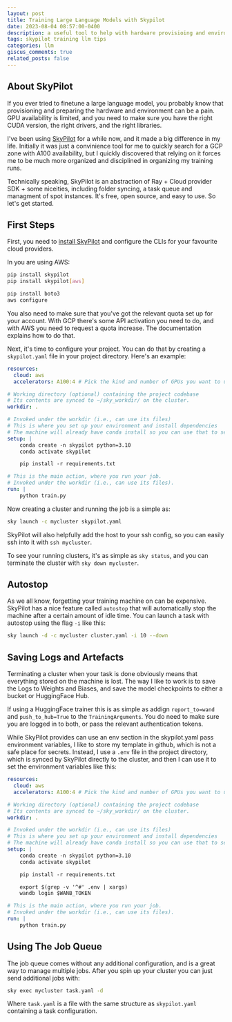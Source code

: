 ```yaml
---
layout: post
title: Training Large Language Models with Skypilot
date: 2023-08-04 08:57:00-0400
description: a useful tool to help with hardware provisioing and environment setup for training large language models.
tags: skypilot training llm tips
categories: llm
giscus_comments: true
related_posts: false
---
```



## About SkyPilot 

If you ever tried to finetune a large language model, you probably know that provisioning and preparing the hardware and environment can be a pain. GPU availability is limited, and you need to make sure you have the right CUDA version, the right drivers, and the right libraries. 

I've been using [SkyPilot](https://skypilot.readthedocs.io/en/latest/) for a while now, and it made a big difference in my life. Initially it was just a convinience tool for me to quickly search for a GCP zone with A100 availability, but I quickly discovered that relying on it forces me to be much more organized and disciplined in organizing my training runs.

Technically speaking, SkyPilot is an abstraction of Ray + Cloud provider SDK + some niceities, including folder syncing, a task queue and managment of spot instances. It's free, open source, and easy to use. So let's get started. 

## First Steps 

First, you need to [install SkyPilot](https://skypilot.readthedocs.io/en/latest/getting-started/installation.html) and configure the CLIs for your favourite cloud providers. 

In you are using AWS:

```bash
pip install skypilot
pip install skypilot[aws]

pip install boto3
aws configure
```

You also need to make sure that you've got the relevant quota set up for your account. With GCP there's some API activation you need to do, and with AWS you need to request a quota increase. The documentation explains how to do that.

Next, it's time to configure your project. You can do that by creating a `skypilot.yaml` file in your project directory. Here's an example:

```yaml
resources:
  cloud: aws
  accelerators: A100:4 # Pick the kind and number of GPUs you want to use.

# Working directory (optional) containing the project codebase
# Its contents are synced to ~/sky_workdir/ on the cluster.
workdir: .

# Invoked under the workdir (i.e., can use its files)
# This is where you set up your environment and install dependencies
# The machine will already have conda install so you can use that to set up your environment with the correct python version.
setup: |
    conda create -n skypilot python=3.10
    conda activate skypilot

    pip install -r requirements.txt

# This is the main action, where you run your job.
# Invoked under the workdir (i.e., can use its files).
run: |
    python train.py
```

Now creating a cluster and running the job is a simple as:

```bash
sky launch -c mycluster skypilot.yaml
```

SkyPilot will also helpfully add the host to your ssh config, so you can easily ssh into it with `ssh mycluster`.

To see your running clusters, it's as simple as `sky status`, and you can terminate the cluster with `sky down mycluster`.

## Autostop 

As we all know, forgetting your training machine on can be expensive. SkyPilot has a nice feature called `autostop` that will automatically stop the machine after a certain amount of idle time. You can launch a task with autostop using the flag `-i` like this:

```bash
sky launch -d -c mycluster cluster.yaml -i 10 --down
```

## Saving Logs and Artefacts

Terminating a cluster when your task is done obviously means that everything stored on the machine is lost. The way I like to work is to save the Logs to Weights and Biases, and save the model checkpoints to either a bucket or HuggingFace Hub. 

If using a HuggingFace trainer this is as simple as addign `report_to=wand` and `push_to_hub=True` to the `TrainingArguments`. You do need to make sure you are logged in to both, or pass the relevant authentication tokens. 

While SkyPilot provides can use an env section in the skypilot.yaml pass environment variables, I like to store my template in github, which is not a safe place for secrets. Instead, I use a `.env` file in the project directory, which is synced by SkyPilot directly to the cluster, and then I can use it to set the environment variables like this:

```yaml
resources:
  cloud: aws
  accelerators: A100:4 # Pick the kind and number of GPUs you want to use.

# Working directory (optional) containing the project codebase
# Its contents are synced to ~/sky_workdir/ on the cluster.
workdir: .

# Invoked under the workdir (i.e., can use its files)
# This is where you set up your environment and install dependencies
# The machine will already have conda install so you can use that to set up your environment with the correct python version.
setup: |
    conda create -n skypilot python=3.10
    conda activate skypilot

    pip install -r requirements.txt

    export $(grep -v '^#' .env | xargs)
    wandb login $WANB_TOKEN

# This is the main action, where you run your job.
# Invoked under the workdir (i.e., can use its files).
run: |
    python train.py
```

## Using The Job Queue

The job queue comes without any additional configuration, and is a great way to manage multiple jobs. After you spin up your cluster you can just send additional jobs with:

```bash
sky exec mycluster task.yaml -d
```

Where `task.yaml` is a file with the same structure as `skypilot.yaml` containing a task configuration.
